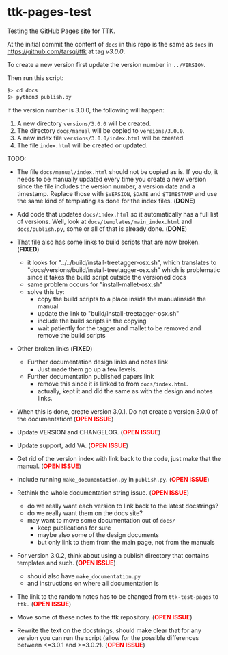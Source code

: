 # 	ttk-pages-test

Testing the GitHub Pages site for TTK.

At the initial commit the content of `docs` in this repo is the same as `docs` in https://github.com/tarsqi/ttk at tag *v3.0.0*.

To create a new version first update the version number in `../VERSION`.

Then run this script:

```bash
$> cd docs
$> python3 publish.py
```

If the version number is 3.0.0, the following will happen:

1. A new directory `versions/3.0.0` will be created.
1. The directory `docs/manual` will be copied to `versions/3.0.0`.
1. A new index file `versions/3.0.0/index.html` will be created.
1. The file `index.html` will be created or updated.

TODO:

- The file `docs/manual/index.html` should not be copied as is. If you do, it needs to be manually updated every time you create a new version since the file includes the version number, a version date and a timestamp. Replace those with `$VERSION`, `$DATE` and `$TIMESTAMP` and use the same kind of templating as done for the index files. (**DONE**)

- Add code that updates  `docs/index.html` so it automatically has a full list of versions. Well, look at `docs/templates/main_index.html` and `docs/publish.py`, some or all of that is already done. (**DONE**)

- That file also has some links to build scripts that are now broken. (**FIXED**)
  - it looks for "../../build/install-treetagger-osx.sh", which translates to "docs/versions/build/install-treetagger-osx.sh" which is problematic since it takes the build script outside the versioned docs
  - same problem occurs for "install-mallet-osx.sh"
  - solve this by:
    - copy the build scripts to a place inside the manualinside the manual
    - update the link to "build/install-treetagger-osx.sh"
    - include the build scripts in the copying
    - wait patiently for the tagger and mallet to be removed and remove the build scripts
  
- Other broken links (**FIXED**)
  - Further documentation design links and notes link
    - Just made them go up a few levels.
  - Further documentation published papers link
    - remove this since it is linked to from `docs/index.html`.
    - actually, kept it and did the same as with the design and notes links.
  
- When this is done, create version 3.0.1. Do not create a version 3.0.0 of the documentation!  (**<span style="color:red;">OPEN ISSUE</span>**)

- Update VERSION and CHANGELOG.  (**<span style="color:red;">OPEN ISSUE</span>**)

- Update support, add VA.  (**<span style="color:red;">OPEN ISSUE</span>**)

- Get rid of the version index with link back to the code, just make that the manual.  (**<span style="color:red;">OPEN ISSUE</span>**)

- Include running `make_documentation.py` in `publish.py`.  (**<span style="color:red;">OPEN ISSUE</span>**)

- Rethink the whole documentation string issue.  (**<span style="color:red;">OPEN ISSUE</span>**)

  - do we really want each version to link back to the latest docstrings?
  - do we really want them on the docs site?
  - may want to move some documentation out of `docs/`
    - keep publications for sure
    - maybe also some of the design documents
    - but only link to them from the main page, not from the manuals

- For version 3.0.2, think about using a publish directory that contains templates and such.  (**<span style="color:red;">OPEN ISSUE</span>**)

  - should also have `make_documentation.py`
  - and instructions on where all documentation is

- The link to the random notes has to be changed from `ttk-test-pages` to `ttk.`  (**<span style="color:red;">OPEN ISSUE</span>**)

- Move some of these notes to the ttk repository.  (**<span style="color:red;">OPEN ISSUE</span>**)

- Rewrite the text on the docstrings, should make clear that for any version you can run the script (allow for the possible differences between <=3.0.1 and >=3.0.2).  (**<span style="color:red;">OPEN ISSUE</span>**)

  